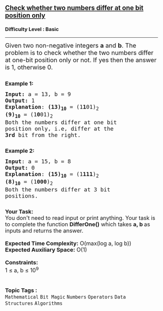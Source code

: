 <h2><a href="https://practice.geeksforgeeks.org/problems/check-whether-two-numbers-differ-at-one-bit-position-only3415/1?page=2&difficulty[]=-1&category[]=Bit%20Magic&sortBy=submissions">Check whether two numbers differ at one bit position only</a></h2><h3>Difficulty Level : Basic</h3><hr><div class="problems_problem_content__Xm_eO"><p><span style="font-size:20px">Given two non-negative integers&nbsp;<strong>a</strong>&nbsp;and&nbsp;<strong>b</strong>. The problem is to check whether the two numbers differ at one-bit position only or not. If yes then the answer is 1, otherwise 0.</span></p>

<p><br>
<span style="font-size:18px"><strong>Example 1:</strong></span></p>

<pre><span style="font-size:18px"><strong>Input: </strong>a = 13, b = 9
<strong>Output:</strong> 1
<strong>Explanation</strong>: <strong>(13)<sub>10</sub></strong> = (1<strong>1</strong>01)<sub>2</sub>
<strong>(9)<sub>10</sub></strong> = (1<strong>0</strong>01)<sub>2</sub>
Both the numbers differ at one bit 
position only, i.e, differ at the 
<strong>3rd</strong> bit from the right.
</span></pre>

<p><br>
<span style="font-size:18px"><strong>Example 2:</strong></span></p>

<pre><span style="font-size:18px"><strong>Input</strong>: a = 15, b = 8
<strong>Output:</strong> 0
<strong>Explanation</strong>: <strong>(15)<sub>10</sub></strong> = (1<strong>111</strong>)<sub>2</sub> 
<strong>(8)<sub>10</sub></strong> = (1<strong>000</strong>)<sub>2</sub> 
Both the numbers differ at 3 bit
positions.</span></pre>

<p><br>
<span style="font-size:18px"><strong>Your Task:&nbsp;&nbsp;</strong><br>
You don't need to read input or print anything. Your task is to complete the function&nbsp;<strong>DifferOne()</strong>&nbsp;which takes&nbsp;<strong>a, b&nbsp;</strong>as inputs and returns the answer.<br>
<br>
<strong>Expected Time Complexity:</strong>&nbsp;O(max(log a, log b))<br>
<strong>Expected Auxiliary Space:</strong>&nbsp;O(1)<br>
<br>
<strong>Constraints:</strong><br>
1 ≤ a, b ≤ 10<sup>9</sup></span></p>
</div><br><p><span style=font-size:18px><strong>Topic Tags : </strong><br><code>Mathematical</code>&nbsp;<code>Bit Magic</code>&nbsp;<code>Numbers</code>&nbsp;<code>Operators</code>&nbsp;<code>Data Structures</code>&nbsp;<code>Algorithms</code>&nbsp;